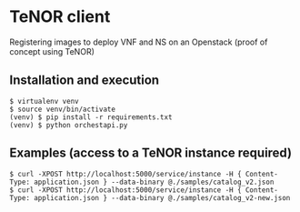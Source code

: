 # TeNOR client

Registering images to deploy VNF and NS on an Openstack (proof of concept using TeNOR)

## Installation and execution

```
$ virtualenv venv
$ source venv/bin/activate
(venv) $ pip install -r requirements.txt
(venv) $ python orchestapi.py
```

## Examples (access to a TeNOR instance required)

```
$ curl -XPOST http://localhost:5000/service/instance -H { Content-Type: application.json } --data-binary @./samples/catalog_v2.json
$ curl -XPOST http://localhost:5000/service/instance -H { Content-Type: application.json } --data-binary @./samples/catalog_v2-new.json
```

